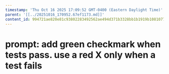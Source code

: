 ```yaml
---
timestamp: 'Thu Oct 16 2025 17:09:52 GMT-0400 (Eastern Daylight Time)'
parent: '[[../20251016_170952.67ef1173.md]]'
content_id: 994721ae820e81c93802283492562ae494d371b3328bb1b1919b10810777fc17
---
```


# prompt: add green checkmark when tests pass. use a red X only when a test fails
